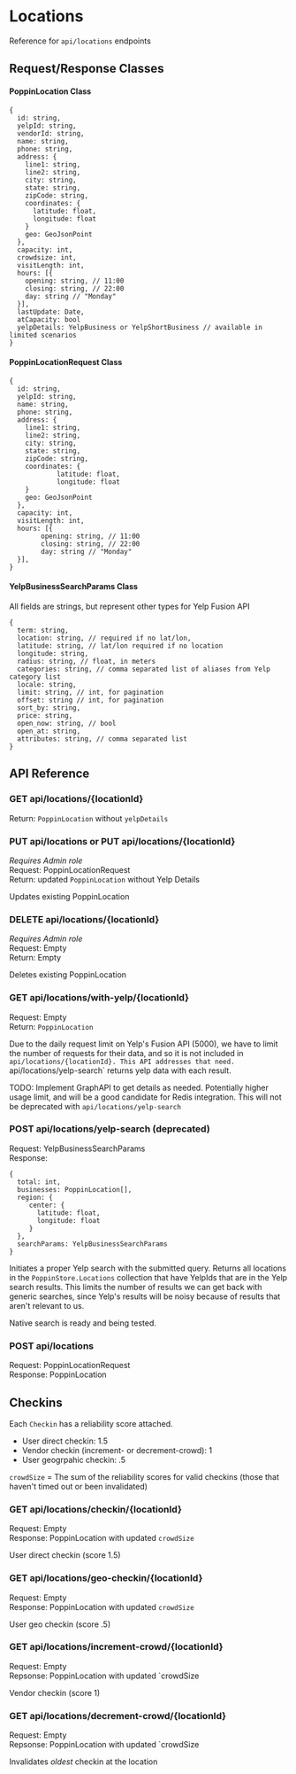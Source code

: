 ﻿# Locations
Reference for `api/locations` endpoints

## Request/Response Classes

#### PoppinLocation Class
```
{
  id: string,
  yelpId: string,
  vendorId: string,
  name: string,
  phone: string,
  address: {
    line1: string,
    line2: string,
    city: string,
    state: string,
    zipCode: string,
    coordinates: {
      latitude: float,
      longitude: float
    }
    geo: GeoJsonPoint
  },
  capacity: int,
  crowdsize: int,
  visitLength: int,
  hours: [{
    opening: string, // 11:00
    closing: string, // 22:00
    day: string // "Monday"
  }],
  lastUpdate: Date,
  atCapacity: bool
  yelpDetails: YelpBusiness or YelpShortBusiness // available in limited scenarios
}
```

#### PoppinLocationRequest Class
```
{
  id: string,
  yelpId: string,
  name: string,
  phone: string,
  address: {
    line1: string,
    line2: string,
    city: string,
    state: string,
    zipCode: string,
    coordinates: {
    		latitude: float,
    		longitude: float
    }
    geo: GeoJsonPoint
  },
  capacity: int,
  visitLength: int,
  hours: [{
  		opening: string, // 11:00
  		closing: string, // 22:00
  		day: string // "Monday"
  }],
}
```

#### YelpBusinessSearchParams Class
All fields are strings, but represent other types for Yelp Fusion API
```
{
  term: string,
  location: string, // required if no lat/lon,
  latitude: string, // lat/lon required if no location
  longitude: string,
  radius: string, // float, in meters
  categories: string, // comma separated list of aliases from Yelp category list
  locale: string,
  limit: string, // int, for pagination
  offset: string // int, for pagination
  sort_by: string,
  price: string,
  open_now: string, // bool
  open_at: string,
  attributes: string, // comma separated list
}
```

## API Reference

### GET api/locations/{locationId}
Return: `PoppinLocation` without `yelpDetails`

### PUT api/locations or PUT api/locations/{locationId}
*Requires Admin role*  
Request: PoppinLocationRequest  
Return: updated `PoppinLocation` without Yelp Details

Updates existing PoppinLocation

### DELETE api/locations/{locationId}
*Requires Admin role*  
Request: Empty  
Return: Empty

Deletes existing PoppinLocation

### GET api/locations/with-yelp/{locationId}
Request: Empty  
Return: `PoppinLocation`

Due to the daily request limit on Yelp's Fusion API (5000), we have to limit the number of requests for their data,
and so it is not included in `api/locations/{locationId}. This API addresses that need.
`api/locations/yelp-search` returns yelp data with each result. 

TODO: Implement GraphAPI to get details as needed. Potentially higher usage limit, and will be a good candidate for 
Redis integration. This will not be deprecated with `api/locations/yelp-search`

### POST api/locations/yelp-search (deprecated)
Request: YelpBusinessSearchParams  
Response: 
```
{
  total: int,
  businesses: PoppinLocation[],
  region: {
  	 center: {
  	   latitude: float,
  	   longitude: float
  	 }
  },
  searchParams: YelpBusinessSearchParams
}
```

Initiates a proper Yelp search with the submitted query. Returns all locations in the `PoppinStore.Locations` collection that
have YelpIds that are in the Yelp search results. This limits the number of results we can get back with generic searches, since Yelp's
results will be noisy because of results that aren't relevant to us.

Native search is ready and being tested.

### POST api/locations
Request: PoppinLocationRequest  
Response: PoppinLocation

## Checkins
Each `Checkin` has a reliability score attached.  
- User direct checkin: 1.5
- Vendor checkin (increment- or decrement-crowd): 1
- User geogrpahic checkin: .5

`crowdSize` = The sum of the reliability scores for valid checkins (those that haven't
timed out or been invalidated)

### GET api/locations/checkin/{locationId}
Request: Empty  
Response: PoppinLocation with updated `crowdSize`

User direct checkin (score 1.5)

### GET api/locations/geo-checkin/{locationId}
Request: Empty  
Response: PoppinLocation with updated `crowdSize`

User geo checkin (score .5)

### GET api/locations/increment-crowd/{locationId}
Request: Empty  
Repsonse: PoppinLocation with updated `crowdSize

Vendor checkin (score 1)

### GET api/locations/decrement-crowd/{locationId}
Request: Empty  
Repsonse: PoppinLocation with updated `crowdSize

Invalidates *oldest* checkin at the location 
